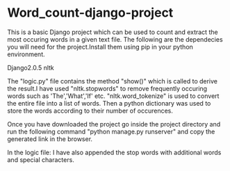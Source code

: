 # Word_count-django-project

This is a basic Django project which can be used to count and extract the most occuring words in a given text file.
The following are the dependecies you will need for the project.Install them using pip in your python environment.


Django2.0.5
nltk


The "logic.py" file contains the method "show()" which is called to derive the result.I have used "nltk.stopwords" to remove frequently occuring words such as 'The','What','If' etc.
"nltk.word_tokenize" is used to convert the entire file into a list of words.
Then a python dictionary was used to store the words according to their number of occurences.

Once you have downloaded the project go inside the project directory and run the following command "python manage.py runserver" and copy the generated link in the browser.


In the logic file:
I have also appended the stop words with additional words and special characters.
